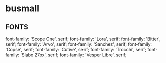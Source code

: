 # busmall

## **FONTS**
font-family: 'Scope One', serif;
font-family: 'Lora', serif;
font-family: 'Bitter', serif;
font-family: 'Arvo', serif;
font-family: 'Sanchez', serif;
font-family: 'Copse', serif;
font-family: 'Cutive', serif;
font-family: 'Trocchi', serif;
font-family: 'Slabo 27px', serif;
font-family: 'Vesper Libre', serif;
